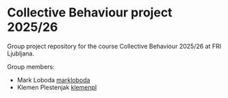 # Collective Behaviour project 2025/26
Group project repository for the course Collective Behaviour 2025/26 at FRI Ljubljana.

Group members:
- Mark Loboda [markloboda](https://github.com/markloboda)
- Klemen Plestenjak [klemenpl](https://github.com/klemenpl)
